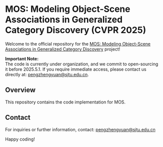 # MOS: Modeling Object-Scene Associations in Generalized Category Discovery (CVPR 2025)

Welcome to the official repository for the  [MOS: Modeling Object-Scene Associations in Generalized Category Discovery](https://arxiv.org/abs/2503.12035) project!

**Important Note:**  
The code is currently under organization, and we commit to open-sourcing it before 2025.5.1. If you require immediate access, please contact us directly at: pengzhengyuan@sjtu.edu.cn.


## Overview

This repository contains the code implementation for MOS.


## Contact

For inquiries or further information, contact: pengzhengyuan@sjtu.edu.cn

Happy coding!
